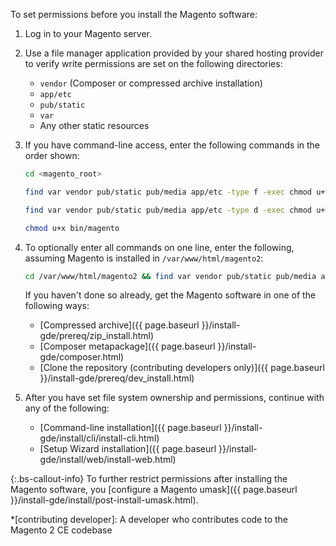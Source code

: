 To set permissions before you install the Magento software:

1. Log in to your Magento server.
1. Use a file manager application provided by your shared hosting provider to verify write permissions are set on the following directories:

    *  `vendor` (Composer or compressed archive installation)
    *  `app/etc`
    *  `pub/static`
    *  `var`
    *  Any other static resources

1. If you have command-line access, enter the following commands in the order shown:

    ```bash
    cd <magento_root>
    ```

    ```bash
    find var vendor pub/static pub/media app/etc -type f -exec chmod u+w {} +
   ```

    ```bash
    find var vendor pub/static pub/media app/etc -type d -exec chmod u+w {} +
    ```

    ```bash
    chmod u+x bin/magento
    ```

1. To optionally enter all commands on one line, enter the following, assuming Magento is installed in `/var/www/html/magento2`:

   ```bash
   cd /var/www/html/magento2 && find var vendor pub/static pub/media app/etc -type f -exec chmod u+w {} + && find var vendor pub/static pub/media app/etc -type d -exec chmod u+w {} + && chmod u+x bin/magento
   ```

   If you haven't done so already, get the Magento software in one of the following ways:

    *  [Compressed archive]({{ page.baseurl }}/install-gde/prereq/zip_install.html)
    *  [Composer metapackage]({{ page.baseurl }}/install-gde/composer.html)
    *  [Clone the repository (contributing developers only)]({{ page.baseurl }}/install-gde/prereq/dev_install.html)

1. After you have set file system ownership and permissions, continue with any of the following:

    *  [Command-line installation]({{ page.baseurl }}/install-gde/install/cli/install-cli.html)
    *  [Setup Wizard installation]({{ page.baseurl }}/install-gde/install/web/install-web.html)

{:.bs-callout-info}
To further restrict permissions after installing the Magento software, you [configure a Magento umask]({{ page.baseurl }}/install-gde/install/post-install-umask.html).

*[contributing developer]: A developer who contributes code to the Magento 2 CE codebase
